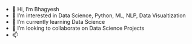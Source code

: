 - 👋 Hi, I’m Bhagyesh
- 👀 I’m interested in Data Science, Python, ML, NLP, Data Visualtization
- 🌱 I’m currently learning Data Science
- 💞️ I’m looking to collaborate on Data Science Projects  
- 📫 

<!---
Bhagyesh088/Bhagyesh088 is a ✨ special ✨ repository because its `README.md` (this file) appears on your GitHub profile.
You can click the Preview link to take a look at your changes.
--->
